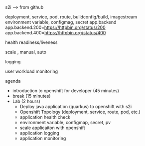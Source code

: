 s2i --> from github

deployment, service, pod, route, buildconfig/build, imagestream
environment variable, configmag, secret
app.backend 
app.backend.200=https://httpbin.org/status/200
app.backend.400=https://httpbin.org/status/400


health readiness/liveness

scale , manual, auto

logging

user workload monitoring

agenda
- introduction to openshift for developer (45 minutes)
- break (15 minutes)
- Lab (2 hours)
  - Deploy java application (quarkus) to openshift with s2i
  - Openshift Topology (deployment, service, route, pod, etc.)
  - application health check
  - environment variable, configmap, secret, pv
  - scale applicaiton with openshift
  - application logging
  - application monitoring